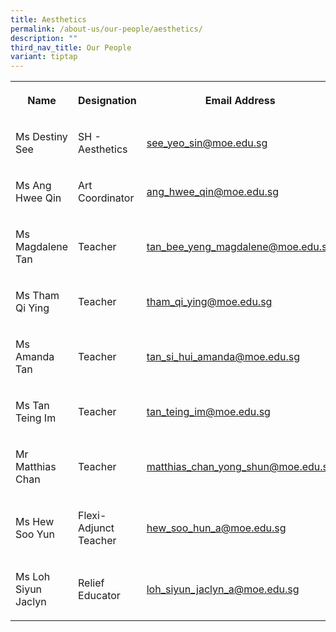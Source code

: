 ```yaml
---
title: Aesthetics
permalink: /about-us/our-people/aesthetics/
description: ""
third_nav_title: Our People
variant: tiptap
---
```

<table><tbody><tr><th rowspan="1" colspan="1"><p>Name</p></th><th rowspan="1" colspan="1"><p>Designation</p></th><th rowspan="1" colspan="1"><p>Email Address</p></th><th rowspan="1" colspan="1"><p>Contact</p></th><th rowspan="1" colspan="1"><p></p></th></tr><tr><td rowspan="1" colspan="1"><p>Ms Destiny See</p></td><td rowspan="1" colspan="1"><p>SH - Aesthetics</p></td><td rowspan="1" colspan="1"><p><a href="mailto:see_yeo_sin@moe.edu.sg" rel="noopener noreferrer nofollow" target="_blank">see_yeo_sin@moe.edu.sg</a></p></td><td rowspan="1" colspan="1"><p>65938-164</p></td><td rowspan="1" colspan="1"><p></p></td></tr><tr><td rowspan="1" colspan="1"><p>Ms Ang Hwee Qin</p></td><td rowspan="1" colspan="1"><p>Art Coordinator</p></td><td rowspan="1" colspan="1"><p><a href="mailto:ang_hwee_qin@moe.edu.sg" rel="noopener noreferrer nofollow" target="_blank">ang_hwee_qin@moe.edu.sg</a></p></td><td rowspan="1" colspan="1"><p>65938-116</p></td><td rowspan="1" colspan="1"><p></p></td></tr><tr><td rowspan="1" colspan="1"><p>Ms Magdalene Tan</p></td><td rowspan="1" colspan="1"><p>Teacher</p></td><td rowspan="1" colspan="1"><p><a href="mailto:tan_bee_yeng_magdalene@moe.edu.sg" rel="noopener noreferrer nofollow" target="_blank">tan_bee_yeng_magdalene@moe.edu.sg</a></p></td><td rowspan="1" colspan="1"><p>65938-116</p></td><td rowspan="1" colspan="1"><p></p></td></tr><tr><td rowspan="1" colspan="1"><p>Ms Tham Qi Ying</p></td><td rowspan="1" colspan="1"><p>Teacher</p></td><td rowspan="1" colspan="1"><p><a href="mailto:tham_qi_ying@moe.edu.sg" rel="noopener noreferrer nofollow" target="_blank">tham_qi_ying@moe.edu.sg</a></p></td><td rowspan="1" colspan="1"><p>65938-116</p></td><td rowspan="1" colspan="1"><p></p></td></tr><tr><td rowspan="1" colspan="1"><p>Ms Amanda Tan</p></td><td rowspan="1" colspan="1"><p>Teacher</p></td><td rowspan="1" colspan="1"><p><a href="mailto:tan_si_hui_amanda@moe.edu.sg" rel="noopener noreferrer nofollow" target="_blank">tan_si_hui_amanda@moe.edu.sg</a></p></td><td rowspan="1" colspan="1"><p>65938-164</p></td><td rowspan="1" colspan="1"><p></p></td></tr><tr><td rowspan="1" colspan="1"><p>Ms Tan Teing Im</p></td><td rowspan="1" colspan="1"><p>Teacher</p></td><td rowspan="1" colspan="1"><p><a href="mailto:tan_teing_im@moe.edu.sg" rel="noopener noreferrer nofollow" target="_blank">tan_teing_im@moe.edu.sg</a></p></td><td rowspan="1" colspan="1"><p>65938-137</p></td><td rowspan="1" colspan="1"><p></p></td></tr><tr><td rowspan="1" colspan="1"><p>Mr Matthias Chan</p></td><td rowspan="1" colspan="1"><p>Teacher</p></td><td rowspan="1" colspan="1"><p><a href="mailto:matthias_chan_yong_shun@moe.edu.sg" rel="noopener noreferrer nofollow" target="_blank">matthias_chan_yong_shun@moe.edu.sg</a></p></td><td rowspan="1" colspan="1"><p>65938-116</p></td><td rowspan="1" colspan="1"><p></p></td></tr><tr><td rowspan="1" colspan="1"><p>Ms Hew Soo Yun</p></td><td rowspan="1" colspan="1"><p>Flexi-Adjunct Teacher</p></td><td rowspan="1" colspan="1"><p><a href="mailto:Hew_Soo_Hun_A@moe.edu.sg" rel="noopener noreferrer nofollow" target="_blank">hew_soo_hun_a@moe.edu.sg</a></p></td><td rowspan="1" colspan="1"><p>65938-138</p></td><td rowspan="1" colspan="1"><p></p></td></tr><tr><td rowspan="1" colspan="1"><p>Ms Loh Siyun Jaclyn</p></td><td rowspan="1" colspan="1"><p>Relief Educator</p></td><td rowspan="1" colspan="1"><p><a href="mailto:Loh_Siyun_Jaclyn_A@moe.edu.sg" rel="noopener noreferrer nofollow" target="_blank">loh_siyun_jaclyn_a@moe.edu.sg</a></p></td><td rowspan="1" colspan="1"><p>65938-116</p></td><td rowspan="1" colspan="1"><p></p></td></tr></tbody></table><p></p>